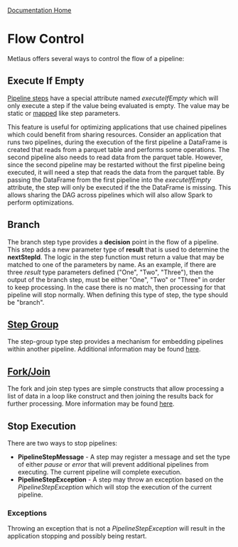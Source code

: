 [Documentation Home](readme.md)

# Flow Control
Metlaus offers several ways to control the flow of a pipeline:

## Execute If Empty
[Pipeline steps](pipeline-steps.md) have a special attribute named _executeIfEmpty_ which will only execute a step if
the value being evaluated is empty. The value may be static or [mapped](parameter-mapping.md) like step parameters.

This feature is useful for optimizing applications that use chained pipelines which could benefit from sharing resources.
Consider an application that runs two pipelines, during the execution of the first pipeline a DataFrame is created that 
reads from a parquet table and performs some operations. The second pipeline also needs to read data from the parquet 
table. However, since the second pipeline may be restarted without the first pipeline being executed, it will need a step 
that reads the data from the parquet table. By passing the DataFrame from the first pipeline into the *executeIfEmpty* 
attribute, the step will only be executed if the the DataFrame is missing. This allows sharing the DAG across pipelines 
which will also allow Spark to perform optimizations.

## Branch
The branch step type provides a **decision** point in the flow of a pipeline. This step adds a new parameter type of 
**result** that is used to determine the **nextStepId**. The logic in the step function must return a value that may be 
matched to one of the parameters by name. As an example, if there are three *result* type parameters defined 
("One", "Two", "Three"), then the output of the branch step, must be either "One", "Two" or "Three" in order to keep 
processing. In the case there is no match, then processing for that pipeline will stop normally. When defining this type 
of step, the type should be "branch".

## [Step Group](step-groups.md)
The step-group type step provides a mechanism for embedding pipelines within another pipeline. Additional information
may be found [here](step-groups.md).

## [Fork/Join](fork-join.md)
The fork and join step types are simple constructs that allow processing a list of data in a loop like construct and then 
joining the results back for further processing. More information may be found [here](fork-join.md).

## Stop Execution
There are two ways to stop pipelines:

* **PipelineStepMessage** - A step may register a message and set the type of either *pause* or *error* that will prevent
additional pipelines from executing. The current pipeline will complete execution.
* **PipelineStepException** - A step may throw an exception based on the *PipelineStepException* which will stop the
execution of the current pipeline.

### Exceptions
Throwing an exception that is not a *PipelineStepException* will result in the application stopping and possibly being
restart.
